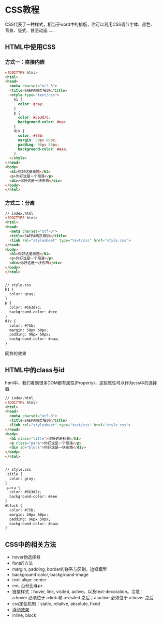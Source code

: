 # CSS教程
CSS代表了一种样式，相当于word中的排版，你可以利用CSS调节字体、颜色、背景、版式、甚至动画……
## HTML中使用CSS
### 方式一：直接内嵌
```html
<!DOCTYPE html>
<html>
<head>
  <meta charset="utf-8">
  <title>SAEPA网页培训</title>
  <style type="text/css">
    h1 {
      color: gray;
    }
    p {
      color: #563d7c;
      background-color: #eee
    }
    div {
      color: #75b;
      margin: 50px 60px;
      padding: 96px 50px;
      background-color: #aaa;
    }
  </style>
</head>
<body>
  <h1>你好这是标题</h1>
  <p>你好这是一个段落</p>
  <div>你好这是一块东西</div>
</body>
</html>
```

### 方式二：分离
```html
// index.html
<!DOCTYPE html>
<html>
<head>
  <meta charset="utf-8">
  <title>SAEPA网页培训</title>
  <link rel="stylesheet" type="text/css" href="style.css">
</head>
<body>
  <h1>你好这是标题</h1>
  <p>你好这是一个段落</p>
  <div>你好这是一块东西</div>
</body>
</html>


// style.css
h1 {
  color: gray;
}
p {
  color: #563d7c;
  background-color: #eee
}
div {
  color: #75b;
  margin: 50px 60px;
  padding: 96px 50px;
  background-color: #aaa;
}
```
同样的效果

## HTML中的class与id
html中，我们看到很多DOM都有属性(Property)，这些属性可以作为css中的选择器
```html
// index.html
<!DOCTYPE html>
<html>
<head>
  <meta charset="utf-8">
  <title>SAEPA网页培训</title>
  <link rel="stylesheet" type="text/css" href="style.css">
</head>
<body>
  <h1 class="title">你好这是标题</h1>
  <p class="para">你好这是一个段落</p>
  <div id="block">你好这是一块东西</div>
</body>
</html>


// style.css
.title {
  color: gray;
}
.para {
  color: #563d7c;
  background-color: #eee
}
#block {
  color: #75b;
  margin: 50px 60px;
  padding: 96px 50px;
  background-color: #aaa;
}
```

## CSS中的相关方法
- hover伪选择器
- font的方法
- margin, padding, border的联系与区别，边框模型
- background-color, background-image
- text-align: center
- em, 百分比与px
- 链接样式：hover, link, visited, active。以及text-decoration。注意：a:hover 必须位于 a:link 和 a:visited 之后；a:active 必须位于 a:hover 之后
- css定位机制：static, relative, absolute, fixed
- [浮动效果](http://www.w3school.com.cn/css/css_positioning_floating.asp)
- inline, block
